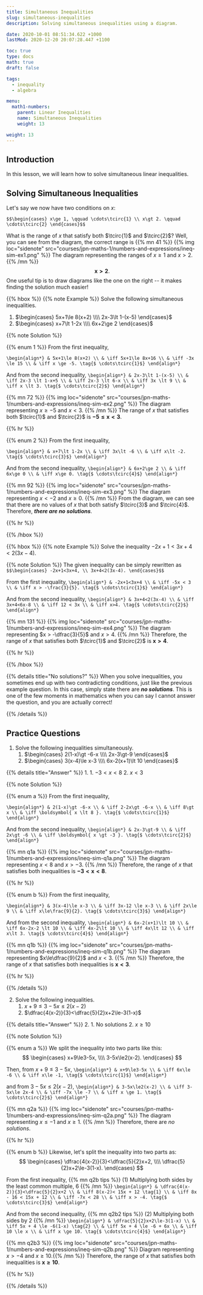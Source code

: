 ```yaml
---
title: Simultaneous Inequalities
slug: simultaneous-inequalities
description: Solving simultaneous inequalities using a diagram.

date: 2020-10-01 08:51:34.622 +1000
lastMod: 2020-12-20 20:07:28.447 +1100

toc: true
type: docs
math: true
draft: false

tags:
  - inequality
  - algebra

menu:
  math1-numbers:
    parent: Linear Inequalities
    name: Simultaneous Inequalities
    weight: 13

weight: 13
---
```


## Introduction

In this lesson, we will learn how to solve simultaneous linear inequalities.


## Solving Simultaneous Inequalities

Let's say we now have two conditions on $x$:

`$$\begin{cases}
  x\ge 1, \qquad \cdots\tcirc{1} \\
  x\gt 2. \qquad \cdots\tcirc{2}
\end{cases}$$`

What is the range of $x$ that satisfy both $\tcirc{1}$ and $\tcirc{2}$? Well, you can see from the diagram, the correct range is {{% mn 41 %}}
{{% img loc="sidenote" src="courses/jpn-maths-1/numbers-and-expressions/ineq-sim-ex1.png" %}} The diagram representing the ranges of $x\ge 1$ and $x\gt 2$.
{{% /mn %}} $$ \boldsymbol{ x \gt 2 }. $$ One useful tip is to draw diagrams like the one on the right -- it makes finding the solution much easier!

{{% hbox %}}
{{% note Example %}}
Solve the following simultaneous inequalities.
1. $\begin{cases} 5x+1\le 8(x+2) \\\\ 2x-3\lt 1-(x-5) \end{cases}$
2. $\begin{cases} x+7\lt 1-2x \\\\ 6x+2\ge 2 \end{cases}$

{{% note Solution %}}

{{% enum 1 %}} From the first inequality,

`\begin{align*}
  & 5x+1\le 8(x+2) \\
  & \iff 5x+1\le 8x+16 \\
  & \iff -3x \le 15 \\
  & \iff x \ge -5. \tag{$ \cdots\tcirc{1}$}
\end{align*}`

And from the second inequality,
`\begin{align*}
  & 2x-3\lt 1-(x-5) \\
  & \iff 2x-3 \lt 1-x+5 \\
  & \iff 2x-3 \lt 6-x \\
  & \iff 3x \lt 9 \\
  & \iff x \lt 3. \tag{$ \cdots\tcirc{2}$}
\end{align*}`

{{% mn 72 %}}
{{% img loc="sidenote" src="courses/jpn-maths-1/numbers-and-expressions/ineq-sim-ex2.png" %}} The diagram representing $x\ge -5$ and $x<3$.
{{% /mn %}} The range of $x$ that satisfies both $\tcirc{1}$ and $\tcirc{2}$ is $\boldsymbol{ -5\le x \lt 3 }$.

{{% hr %}}

{{% enum 2 %}} From the first inequality,

`\begin{align*}
  & x+7\lt 1-2x \\
  & \iff 3x\lt -6 \\
  & \iff x\lt -2. \tag{$ \cdots\tcirc{3}$}
\end{align*}`

And from the second inequality,
`\begin{align*}
  & 6x+2\ge 2 \\
  & \iff 6x\ge 0 \\
  & \iff x\ge 0. \tag{$ \cdots\tcirc{4}$}
\end{align*}`

{{% mn 92 %}}
{{% img loc="sidenote" src="courses/jpn-maths-1/numbers-and-expressions/ineq-sim-ex3.png" %}} The diagram representing $x \lt -2$ and $x\ge 0$.
{{% /mn %}} From the diagram, we can see that there are no values of $x$ that both satisfy $\tcirc{3}$ and $\tcirc{4}$. Therefore, ***there are no solutions***.

{{% hr %}}

{{% /hbox %}}

{{% hbox %}}
{{% note Example %}}
Solve the inequality $-2x+1<3x+4<2(3x-4)$.

{{% note Solution %}}
The given inequality can be simply rewritten as
`$$\begin{cases}
  -2x+1<3x+4, \\
  3x+4<2(3x-4).
\end{cases}$$`

From the first inequality,
`\begin{align*}
  & -2x+1<3x+4 \\
  & \iff -5x < 3 \\
  & \iff x > -\frac{3}{5}. \tag{$ \cdots\tcirc{1}$}
\end{align*}`

And from the second inequality,
`\begin{align*}
  & 3x+4<2(3x-4) \\
  & \iff 3x+4<6x-8 \\
  & \iff 12 < 3x \\
  & \iff x>4. \tag{$ \cdots\tcirc{2}$}
\end{align*}`

{{% mn 131 %}}
{{% img loc="sidenote" src="courses/jpn-maths-1/numbers-and-expressions/ineq-sim-ex4.png" %}} The diagram representing $x > -\dfrac{3}{5}$ and $x>4$.
{{% /mn %}} Therefore, the range of $x$ that satisfies both $\tcirc{1}$ and $\tcirc{2}$ is $\boldsymbol{ x \gt 4 }$.

{{% hr %}}

{{% /hbox %}}

{{% details title="No solutions?" %}}
When you solve inequalities, you sometimes end up with two contradicting conditions, just like the previous example question. In this case, simply state there are ***no solutions***. This is one of the few moments in mathematics when you can say I cannot answer the question, and you are actually correct!

{{% /details %}}


## Practice Questions

1. Solve the following inequalities simultaneously.
    1. $\begin{cases} 2(1-x)\gt -6-x \\\\ 2x-3\gt-9 \end{cases}$
    2. $\begin{cases} 3(x-4)\le x-3 \\\\ 6x-2(x+1)\lt 10 \end{cases}$

{{% details title="Answer" %}}
1. 
    1. $-3 \lt x \lt 8$
    2. $x\lt 3$

{{% note Solution %}}

{{% enum a %}}
 From the first inequality,

`\begin{align*}
  & 2(1-x)\gt -6-x \\
  & \iff 2-2x\gt -6-x \\
  & \iff 8\gt x \\
  & \iff \boldsymbol{ x \lt 8 }. \tag{$ \cdots\tcirc{1}$}
\end{align*}`

And from the second inequality,
`\begin{align*}
  & 2x-3\gt-9 \\
  & \iff 2x\gt -6 \\
  & \iff \boldsymbol{ x \gt -3 }. \tag{$ \cdots\tcirc{2}$}
\end{align*}`

{{% mn q1a %}}
{{% img loc="sidenote" src="courses/jpn-maths-1/numbers-and-expressions/ineq-sim-q1a.png" %}} The diagram representing $x \lt 8$ and $x \gt -3$.
{{% /mn %}} Therefore, the range of $x$ that satisfies both inequalities is $\boldsymbol{ -3 \lt x \lt 8 }$.

{{% hr %}}

{{% enum b %}}
From the first inequality,

`\begin{align*}
  & 3(x-4)\le x-3 \\
  & \iff 3x-12 \le x-3 \\
  & \iff 2x\le 9 \\
  & \iff x\le\frac{9}{2}. \tag{$ \cdots\tcirc{3}$}
\end{align*}`

And from the second inequality,
`\begin{align*}
  & 6x-2(x+1)\lt 10 \\
  & \iff 6x-2x-2 \lt 10 \\
  & \iff 4x-2\lt 10 \\
  & \iff 4x\lt 12 \\
  & \iff x\lt 3. \tag{$ \cdots\tcirc{4}$}
\end{align*}`

{{% mn q1b %}}
{{% img loc="sidenote" src="courses/jpn-maths-1/numbers-and-expressions/ineq-sim-q1b.png" %}} The diagram representing $x\le\dfrac{9}{2}$ and $x\lt 3$.
{{% /mn %}} Therefore, the range of $x$ that satisfies both inequalities is $\boldsymbol{ x\lt 3 }$.

{{% hr %}}

{{% /details %}}

2. Solve the following inequalities.
    1. $x+9\le3-5x\le2(x-2)$
    2. $\dfrac{4(x-2)}{3}<\dfrac{5}{2}x+2\le-3(1-x)$

{{% details title="Answer" %}}
2. 
    1. No solutions
    2. $x\ge 10$

{{% note Solution %}}

{{% enum a %}}
We split the inequality into two parts like this: $$ \begin{cases} x+9\le3-5x, \\\\ 3-5x\le2(x-2). \end{cases} $$

Then, from $x+9\le3-5x$,
`\begin{align*}
  & x+9\le3-5x \\
  & \iff 6x\le -6 \\
  & \iff x\le -1, \tag{$ \cdots\tcirc{1}$}
\end{align*}`

and from $3-5x\le2(x-2)$,
`\begin{align*}
  & 3-5x\le2(x-2) \\
  & \iff 3-5x\le 2x-4 \\
  & \iff -7x \le -7 \\
  & \iff x \ge 1. \tag{$ \cdots\tcirc{2}$}
\end{align*}`

{{% mn q2a %}}
{{% img loc="sidenote" src="courses/jpn-maths-1/numbers-and-expressions/ineq-sim-q2a.png" %}} The diagram representing $x\le -1$ and $x\ge 1$.
{{% /mn %}} Therefore, there are *no solutions*.

{{% hr %}}

{{% enum b %}} Likewise, let's split the inequality into two parts as: $$ \begin{cases} \dfrac{4(x-2)}{3}<\dfrac{5}{2}x+2, \\\\ \dfrac{5}{2}x+2\le-3(1-x). \end{cases} $$

From the first inequality,
{{% mn q2b tips %}}
(1) Multiplying both sides by the least common multiple, $6$
{{% /mn %}}
`\begin{align*}
  & \dfrac{4(x-2)}{3}<\dfrac{5}{2}x+2 \\
  & \iff 8(x-2)< 15x + 12 \tag{1} \\
  & \iff 8x - 16 < 15x + 12 \\
  & \iff -7x < 28 \\
  & \iff x > -4. \tag{$ \cdots\tcirc{3}$}
\end{align*}`

And from the second inequality,
{{% mn q2b2 tips %}}
(2) Multiplying both sides by $2$
{{% /mn %}}
`\begin{align*}
  & \dfrac{5}{2}x+2\le-3(1-x) \\
  & \iff 5x + 4 \le -6(1-x) \tag{2} \\
  & \iff 5x + 4 \le -6 + 6x \\
  & \iff 10 \le x \\
  & \iff x \ge 10. \tag{$ \cdots\tcirc{4}$}
\end{align*}`

{{% mn q2b3 %}}
{{% img loc="sidenote" src="courses/jpn-maths-1/numbers-and-expressions/ineq-sim-q2b.png" %}} Diagram representing $x>-4$ and $x\ge 10$.{{% /mn %}} Therefore, the range of $x$ that satisfies both inequalities is $\boldsymbol{ x\ge 10 }$.

{{% hr %}}

{{% /details %}}

